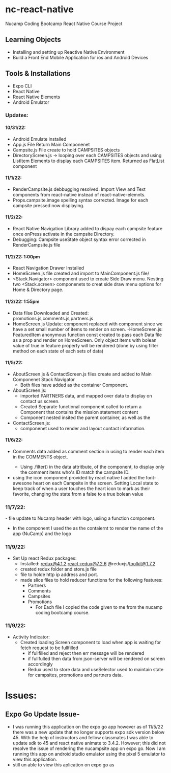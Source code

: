 # nc-react-native

Nucamp Coding Bootcamp React Native Course Project

## Learning Objects

- Installing and setting up Reactive Native Environment
- Build a Front End Mobile Application for ios and Android Devices

## Tools & Installations

- Expo CLI
- React Native
- React Native Elements
- Android Emulator

### Updates:

#### 10/31/22:

- Android Emulate installed
- App.js File Return Main Componenet
- Campsite.js File create to hold CAMPSITES objects
- DirectoryScreen.js -> looping over each CAMPSITES objects and using ListItem Elements to display each CAMPSITES item. Returned as FlatList component

#### 11/1/22:

- RenderCampsite.js debbugging resolved. Import View and Text components from react-native instead of react-native-elemnts.
- Props.campsite.image spelling syntax corrected. Image for each campsite pressed now displaying.

#### 11/2/22:

- React Native Navigation Library added to dispay each campsite feature once onPress activate in the campsite Directory.
- Debugging: Campsite useState object syntax error corrected in RenderCampsite.js file

#### 11/2/22: 1:00pm

- React Navigation Drawer Installed
- HomeScreen.js file created and import to MainComponent.js file/
- <Stack.Navigator> component used to create Side Draw menu. Nesting two <Stack.screen> componenets to creat side draw menu options for Home & Directory page.

#### 11/2/22: 1:55pm

- Data filse Downloaded and Created: promotions.js,comments.js,partners.js
- HomeScreen.js Update: <View> component replaced with <ScrollView> component since we have a set small number of items to render on screen.
  -HomeScreen.js: FeaturedItem anonymous function const created to pass each Data file as a prop and render on HomeScreen. Only object items with bolean value of true in feature property will be rendered (done by using filter method on each state of each sets of data)

#### 11/5/22:

- AboutScreen.js & ContactScreen.js files create and added to Main Componenet Stack Navigator
  - Both files have <ScrollView> added as the container Component.
- AboutScreen.js:
  - imported PARTNERS data, and mapped over data to display on contact us screen.
  - Created Separate functional component called <Mission> to return a <Card> Component that contains the mission statement content
  - <Mission> Component nested insited the <Scrollview> parent container, as well as the
- ContactScreen.js:
  - <Card> componenet used to render and layout contact information.

#### 11/6/22:

- Comments data added as comment section in <CampsiteInfoScreen> using <FlatList> to render each item in the COMMENTS object.
  - Using .filter() in the data attritbute, of the <FlatList> component, to display only the comment items who's ID match the campsite ID.
- <Icon> using the icon component provided by react native I added the font-awesone heart on each Campsite in the <RenderCampsite> screen. Setting Local state to keep track of when a user touches the heart icon to mark as their favorite, changing the state from a false to a true bolean value

### 11/7/22:

-<MainComponent> file update to Nucamp header with logo, usiing a <CustomDrawerContent> function component.

- In the component I used the <DrawContentScrollView> as the contaiernt to render the name of the app (NuCamp) and the logo

### 11/9/22:

- Set Up react Redux packages:
  - Installed: redux@4.1.2 react-redux@7.2.6 @reduxjs/toolkit@1.7.2
  - created redux folder and store.js file
  - <baseUrl> file to holde http ip address and port.
  - made slice files to hold reducer functions for the following features:
    - Partners
    - Comments
    - Campsites
    - Promotions
      - For Each file I copied the code given to me from the nucamp coding bootcamp course.

### 11/9/22:

- Activity Indicator:
  - Created loading Screen component to load when app is waiting for fetch request to be fullfilled
    - if fullfilled and reject then err message will be rendered
    - if fullfulled then data from json-server will be rendered on screen accordingly
    - Redux used to store data and useSelector used to maintain state for campsites, promotions and partners data.

# Issues:

## Expo Go Update Issue-

- I was running this application on the expo go app however as of 11/5/22 there was a new update that no longer supports expo sdk version below 45. With the help of instructors and fellow classmates I was able to update sdk to 45 and react native animate to 3.4.2. However; this did not resolve the issue of rendering the nucampsite app on expo go. Now I am running this app on android studio emulator using the pixel 5 emulator to view this application.
- still un able to view this aplication on expo go
as

